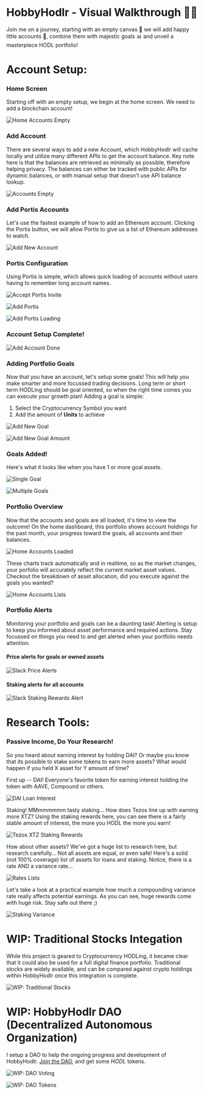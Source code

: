 # HobbyHodlr - Visual Walkthrough 🕺🏻

Join me on a journey, starting with an empty canvas 🎨 we will add happy little accounts 💸, combine them with majestic goals 📊 and unveil a masterpiece HODL portfolio!

# Account Setup:

### Home Screen

Starting off with an empty setup, we begin at the home screen. We need to add a blockchain account!

![Home Accounts Empty](1.walkthrough_home_accounts_empty.png)

### Add Account

There are several ways to add a new Account, which HobbyHodlr will cache locally and utilize many different APIs to get the account balance. Key note here is that the balances are retrieved as minimally as possible, therefore helping privacy. The balances can either be tracked with public APIs for dynamic balances, or with manual setup that doesn't use API balance lookup.

![Accounts Empty](2.walkthrough_accounts_empty.png)

### Add Portis Accounts

Let's use the fastest example of how to add an Ethereum account. Clicking the Portis button, we will allow Portis to give us a list of Ethereum addresses to watch.

![Add New Account](3.walkthrough_accounts_add_new.png)

### Portis Configuration

Using Portis is simple, which allows quick loading of accounts without users having to remember long account names.

![Accept Portis Invite](4.walkthrough_accounts_accept_portis.png)

![Add Portis](5.walkthrough_accounts_add_portis.png)

![Add Portis Loading](6.walkthrough_accounts_add_portis_loading.png)

### Account Setup Complete!

![Add Account Done](7.walkthrough_accounts_add_account_done.png)

### Adding Portfolio Goals

Now that you have an account, let's setup some goals! This will help you make smarter and more focussed trading decisions. Long term or short term HODLing should be goal oriented, so when the right time comes you can execute your growth plan! Adding a goal is simple:

1. Select the Cryptocurrency Symbol you want
2. Add the amount of **Units** to achieve

![Add New Goal](8.walkthrough_goals_add_new.png)

![Add New Goal Amount](9.walkthrough_goals_add_new_amount.png)

### Goals Added!

Here's what it looks like when you have 1 or more goal assets.

![Single Goal](10.walkthrough_goals_addresses_single.png)

![Multiple Goals](11.walkthrough_goals_addresses_multiple.png)

### Portfolio Overview

Now that the accounts and goals are all loaded, it's time to view the outcome! On the home dashboard, this portfolio shows account holdings for the past month, your progress toward the goals, all accounts and their balances.

![Home Accounts Loaded](12.walkthrough_home_accounts_loaded.png)

These charts track automatically and in realtime, so as the market changes, your porfolio will accurately reflect the current market asset values. Checkout the breakdown of asset allocation, did you execute against the goals you wanted?

![Home Accounts Lists](13.walkthrough_home_accounts_lists.png)

### Portfolio Alerts

Monitoring your portfolio and goals can be a daunting task! Alerting is setup to keep you informed about asset performance and required actions. Stay focussed on things you need to and get alerted when your portfolio needs attention.

#### Price alerts for goals or owned assets

![Slack Price Alerts](14.walkthrough_alerts_slack_price.png)

#### Staking alerts for all accounts

![Slack Staking Rewards Alert](15.walkthrough_alerts_slack_staking.png)

# Research Tools:

### Passive Income, Do Your Research!

So you heard about earning interest by holding DAI? Or maybe you know that its possible to stake some tokens to earn more assets? What would happen if you held X asset for Y amount of time?

First up -- DAI! Everyone's favorite token for earning interest holding the token with AAVE, Compound or others.

![DAI Loan Interest](1.research_loan_interest_DAI.png)

Staking! MMmmmmmm tasty staking... How does Tezos line up with earning more XTZ? Using the staking rewards here, you can see there is a fairly stable amount of interest, the more you HODL the more you earn!

![Tezos XTZ Staking Rewards](2.research_staking_XTZ.png)

How about other assets? We've got a huge list to research here, but research carefully... Not all assets are equal, or even safe! Here's a solid (not 100% coverage) list of assets for loans and staking. Notice, there is a rate AND a variance rate...

![Rates Lists](3.research_loan_interest_staking_rates.png)

Let's take a look at a practical example how much a compounding variance rate really affects potential earnings. As you can see, huge rewards come with huge risk. Stay safe out there ;)

![Staking Variance](4.research_staking_rewards_extreme_SNX.png)


# WIP: Traditional Stocks Integation

While this project is geared to Cryptocurrency HODLing, it became clear that it could also be used for a full digital finance portfolio. Traditional stocks are widely available, and can be compared against crypto holdings within HobbyHodlr once this integration is complete.

![WIP: Traditional Stocks](1.wip_traditional_stocks.png)

# WIP: HobbyHodlr DAO (Decentralized Autonomous Organization)

I setup a DAO to help the ongoing progress and development of HobbyHodlr. [Join the DAO](https://mainnet.aragon.org/#/hobbyhodlrs/0xfca15a0cfc64a01cec6de3dbcfbd01a1b663235f/), and get some _HODL_ tokens.

![WIP: DAO Voting](1.dao_voting.png)

![WIP: DAO Tokens](2.dao_tokens.png)
